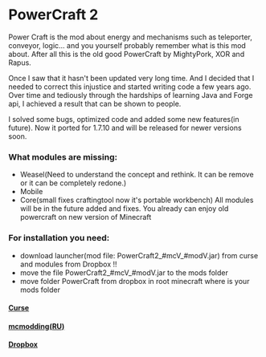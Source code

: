 # PowerCraft 2
Power Craft is the mod about energy and mechanisms such as teleporter, conveyor, logic... and you yourself probably remember what is this mod about. After all this is the old good PowerCraft by MightyPork, XOR and Rapus.

Once I saw that it hasn't been updated very long time.
And I decided that I needed to correct this injustice and started writing code a few years ago. Over time and tediously through the hardships of learning Java and Forge api, I achieved a result that can be shown to people.

I solved some bugs, optimized code and added some new features(in future).
Now it ported for 1.7.10 and will be released for newer versions soon.

### What modules are missing:
- Weasel(Need to understand the concept and rethink. It can be remove or it can be completely redone.)
- Mobile
- Core(small fixes craftingtool now it's portable workbench)
All modules will be in the future added and fixes. 
You already can enjoy old powercraft on new version of Minecraft

### For installation you need:
- download launcher(mod file: PowerCraft2_#mcV_#modV.jar) from curse and modules from Dropbox !!
- move the file PowerCraft2_#mcV_#modV.jar to the mods folder
- move  folder PowerCraft from dropbox in root minecraft where is your mods folder

#### [Curse](https://minecraft.curseforge.com/projects/powercraft-2)
#### [mcmodding(RU)](https://forum.mcmodding.ru/resources/powercraft-2.171/)
#### [Dropbox](https://www.dropbox.com/sh/3lz1672kl7o5xfm/AABOlfny31bBBAPo9kQ64R2Ka?dl=0)
